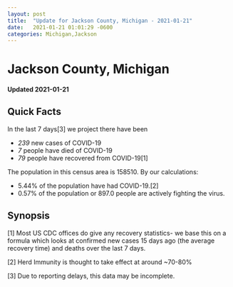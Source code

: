 ```yaml
---
layout: post
title:  "Update for Jackson County, Michigan - 2021-01-21"
date:   2021-01-21 01:01:29 -0600
categories: Michigan,Jackson
---
```


# Jackson County, Michigan
#### Updated 2021-01-21

## Quick Facts

In the last 7 days[3] we project there have been
- *239* new cases of COVID-19
- *7* people have died of COVID-19
- *79* people have recovered from COVID-19[1]

The population in this census area is 158510. By our calculations:
- 5.44% of the population have had COVID-19.[2]
- 0.57% of the population or 897.0 people are actively fighting the virus.

## Synopsis




[1] Most US CDC offices do give any recovery statistics- we base this on a formula which looks at confirmed new cases
15 days ago (the average recovery time) and deaths over the last 7 days.

[2] Herd Immunity is thought to take effect at around ~70-80%

[3] Due to reporting delays, this data may be incomplete.
 
    